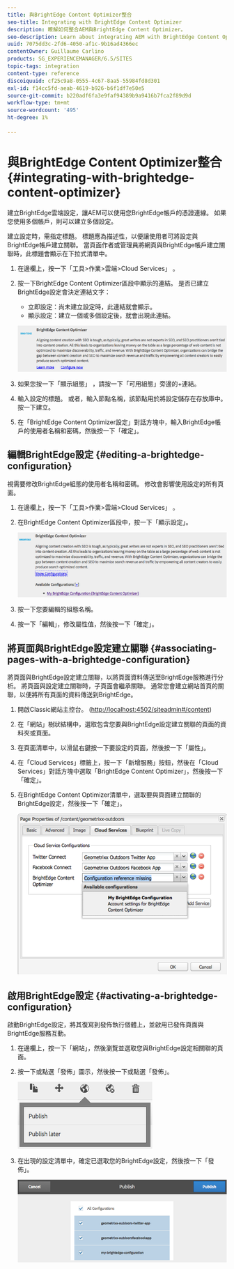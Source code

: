 ```yaml
---
title: 與BrightEdge Content Optimizer整合
seo-title: Integrating with BrightEdge Content Optimizer
description: 瞭解如何整合AEM與BrightEdge Content Optimizer。
seo-description: Learn about integrating AEM with BrightEdge Content Optimizer.
uuid: 7075dd3c-2fd6-4050-af1c-9b16ad4366ec
contentOwner: Guillaume Carlino
products: SG_EXPERIENCEMANAGER/6.5/SITES
topic-tags: integration
content-type: reference
discoiquuid: cf25c9a8-0555-4c67-8aa5-55984fd8d301
exl-id: f14cc5fd-aeab-4619-b926-b6f1df7e50e5
source-git-commit: b220adf6fa3e9faf94389b9a9416b7fca2f89d9d
workflow-type: tm+mt
source-wordcount: '495'
ht-degree: 1%

---
```


# 與BrightEdge Content Optimizer整合{#integrating-with-brightedge-content-optimizer}

建立BrightEdge雲端設定，讓AEM可以使用您BrightEdge帳戶的憑證連線。 如果您使用多個帳戶，則可以建立多個設定。

建立設定時，需指定標題。 標題應為描述性，以便讓使用者可將設定與BrightEdge帳戶建立關聯。 當頁面作者或管理員將網頁與BrightEdge帳戶建立關聯時，此標題會顯示在下拉式清單中。

1. 在邊欄上，按一下「工具>作業>雲端>Cloud Services」 。
1. 按一下BrightEdge Content Optimizer區段中顯示的連結。 是否已建立BrightEdge設定會決定連結文字：

   * 立即設定：尚未建立設定時，此連結就會顯示。
   * 顯示設定：建立一個或多個設定後，就會出現此連結。

   ![chlimage_1-4](assets/chlimage_1-4a.png)

1. 如果您按一下「顯示組態」 ，請按一下「可用組態」旁邊的+連結。
1. 輸入設定的標題。 或者，輸入節點名稱，該節點用於將設定儲存在存放庫中。 按一下建立。
1. 在「BrightEdge Content Optimizer設定」對話方塊中，輸入BrightEdge帳戶的使用者名稱和密碼，然後按一下「確定」。

## 編輯BrightEdge設定 {#editing-a-brightedge-configuration}

視需要修改BrightEdge組態的使用者名稱和密碼。 修改會影響使用設定的所有頁面。

1. 在邊欄上，按一下「工具>作業>雲端>Cloud Services」 。
1. 在BrightEdge Content Optimizer區段中，按一下「顯示設定」。

   ![chlimage_1-5](assets/chlimage_1-5a.png)

1. 按一下您要編輯的組態名稱。
1. 按一下「編輯」，修改屬性值，然後按一下「確定」。

## 將頁面與BrightEdge設定建立關聯 {#associating-pages-with-a-brightedge-configuration}

將頁面與BrightEdge設定建立關聯，以將頁面資料傳送至BrightEdge服務進行分析。 將頁面與設定建立關聯時，子頁面會繼承關聯。 通常您會建立網站首頁的關聯，以便將所有頁面的資料傳送到BrightEdge。

1. 開啟Classic網站主控台。 ([http://localhost:4502/siteadmin#/content](http://localhost:4502/siteadmin#/content))
1. 在「網站」樹狀結構中，選取包含您要與BrightEdge設定建立關聯的頁面的資料夾或頁面。
1. 在頁面清單中，以滑鼠右鍵按一下要設定的頁面，然後按一下「屬性」。
1. 在「Cloud Services」標籤上，按一下「新增服務」按鈕，然後在「Cloud Services」對話方塊中選取「BrightEdge Content Optimizer」，然後按一下「確定」。
1. 在BrightEdge Content Optimizer清單中，選取要與頁面建立關聯的BrightEdge設定，然後按一下「確定」。

   ![chlimage_1-6](assets/chlimage_1-6a.png)

## 啟用BrightEdge設定 {#activating-a-brightedge-configuration}

啟動BrightEdge設定，將其復寫到發佈執行個體上，並啟用已發佈頁面與BrightEdge服務互動。

1. 在邊欄上，按一下「網站」，然後瀏覽並選取您與BrightEdge設定相關聯的頁面。
1. 按一下或點選「發佈」圖示，然後按一下或點選「發佈」。

   ![chlimage_1-7](assets/chlimage_1-7a.png)

1. 在出現的設定清單中，確定已選取您的BrightEdge設定，然後按一下「發佈」。

   ![chlimage_1-8](assets/chlimage_1-8a.png)
